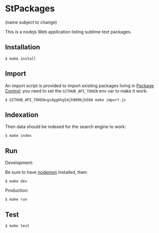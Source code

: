 StPackages
==========

(name subject to change)

This is a nodejs Web application listing sublime text packages.

Installation
------------

    $ make install

Import
------

An import script is provided to import existing packages living in [Package Control](); you need to set the `GITHUB_API_TOKEN` env var to make it work:

    $ GITHUB_API_TOKEN=gsdgg6hg54jh800bjb566 make import.js

Indexation
----------

Then data should be indexed for the search engine to work:

    $ make index

Run
---

Development:

Be sure to have [nodemon](https://github.com/remy/nodemon) installed, then:

    $ make dev

Production:

    $ make run

Test
----

    $ make test
